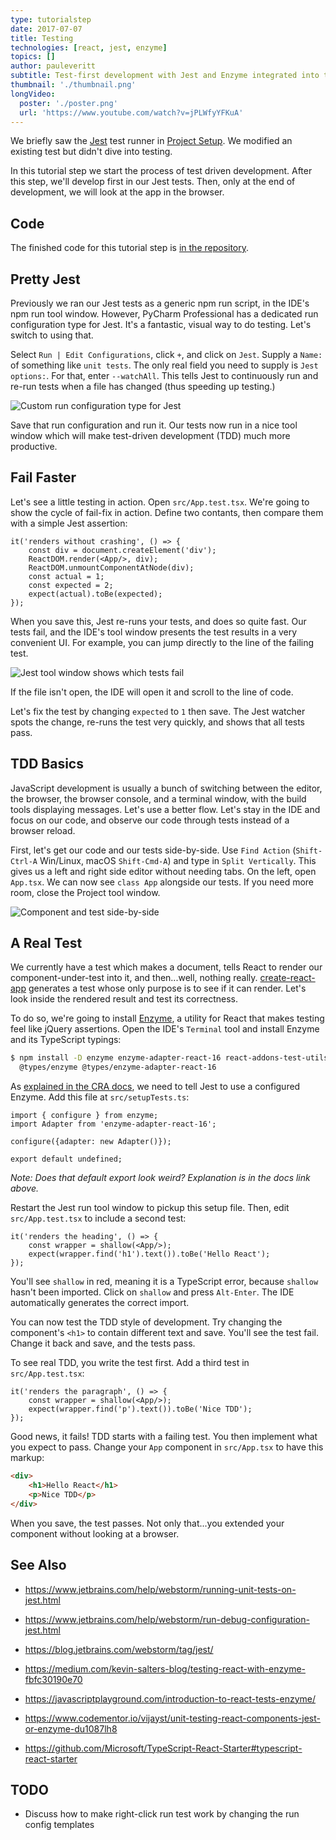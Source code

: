 ```yaml
---
type: tutorialstep
date: 2017-07-07
title: Testing
technologies: [react, jest, enzyme]
topics: []
author: pauleveritt
subtitle: Test-first development with Jest and Enzyme integrated into the IDE.
thumbnail: './thumbnail.png'
longVideo:
  poster: './poster.png'
  url: 'https://www.youtube.com/watch?v=jPLWfyYFKuA'
---
```


We briefly saw the [Jest](../../../technologies/jest) test runner in 
[Project Setup](../project_setup/). We modified an existing test but didn't 
dive into testing.

In this tutorial step we start the process of test driven development. After
this step, we'll develop first in our Jest tests. Then, only at the end of 
development, we will look at the app in the browser.

## Code

The finished code for this tutorial step is 
[in the repository](https://github.com/JetBrains/pycharm_guide/tree/master/demos/tutorials/react_typescript_tdd/testing).

## Pretty Jest

Previously we ran our Jest tests as a generic npm run script, in the IDE's
npm run tool window. However, PyCharm Professional has a dedicated run
configuration type for Jest. It's a fantastic, visual way to do testing. 
Let's switch to using that.

Select `Run | Edit Configurations`, click `+`, and click on `Jest`.
Supply a `Name:` of something like `unit tests`. The only real field
you need to supply is `Jest options:`. For that, enter
`--watchAll`. This tells Jest to continuously run and re-run tests when a 
file has changed (thus speeding up testing.)

![Custom run configuration type for Jest](./screenshots/run_config.png)

Save that run configuration and run it. Our tests now run in a nice tool
window which will make test-driven development (TDD) much more productive.

## Fail Faster


Let's see a little testing in action. Open `src/App.test.tsx`. We're going to
show the cycle of fail-fix in action. Define two contants, then compare
them with a simple Jest assertion:

```typescript{}
it('renders without crashing', () => {
    const div = document.createElement('div');
    ReactDOM.render(<App/>, div);
    ReactDOM.unmountComponentAtNode(div);
    const actual = 1;
    const expected = 2;
    expect(actual).toBe(expected);
});
```

When you save this, Jest re-runs your tests, and does so quite fast. Our
tests fail, and the IDE's tool window presents the test results in a very
convenient UI. For example, you can jump directly to the line of the
failing test.

![Jest tool window shows which tests fail](./screenshots/failed_test.png)

If the file isn't open, the IDE will open it and scroll to the line of 
code.

Let's fix the test by changing `expected` to `1` then save. The Jest 
watcher spots the change, re-runs the test very quickly, and shows that 
all tests pass.

## TDD Basics

JavaScript development is usually a bunch of switching between the editor,
the browser, the browser console, and a terminal window, with the build tools
displaying messages. Let's use a better flow. Let's stay in the IDE and focus
on our code, and observe our code through tests instead of a browser reload.

First, let's get our code and our tests side-by-side. Use 
`Find Action` (`Shift-Ctrl-A` Win/Linux, macOS `Shift-Cmd-A`) and 
type in `Split Vertically`. This gives us a left and right side editor without 
needing tabs. On the left, open `App.tsx`. We can now see `class App` alongside 
our tests. If you need more room, close the Project tool window.

![Component and test side-by-side](./screenshots/side_by_side.png)

## A Real Test

We currently have a test which makes a document, tells React to render our
component-under-test into it, and then...well, nothing really.
[create-react-app](../../../technologies/cra)  generates a test whose only 
purpose is to see if it can render. Let's look inside the rendered result 
and test its correctness.

To do so, we're going to install [Enzyme](../../../technologies/enzyme), a 
utility for React that makes testing feel like jQuery assertions. Open the IDE's
`Terminal` tool and install Enzyme and its TypeScript typings:

```bash
$ npm install -D enzyme enzyme-adapter-react-16 react-addons-test-utils \
  @types/enzyme @types/enzyme-adapter-react-16
```

As [explained in the CRA docs](https://facebook.github.io/create-react-app/docs/running-tests#src-setuptestsjs), 
we need to tell Jest to use a configured Enzyme. Add this file at
`src/setupTests.ts`:

```typescript{}
import { configure } from enzyme;
import Adapter from 'enzyme-adapter-react-16';

configure({adapter: new Adapter()});

export default undefined;
```

*Note: Does that default export look weird? Explanation is in the docs link 
above.*

Restart the Jest run tool window to pickup this setup file. Then, edit
`src/App.test.tsx` to include a second test:

```typescript{}
it('renders the heading', () => {
    const wrapper = shallow(<App/>);
    expect(wrapper.find('h1').text()).toBe('Hello React');
});
```

You'll see `shallow` in red, meaning it is a TypeScript error, because
`shallow` hasn't been imported. Click on `shallow` and press
`Alt-Enter`. The IDE automatically generates the correct import.

You can now test the TDD style of development. Try changing the component's
`<h1>` to contain different text and save. You'll see the test fail. Change
it back and save, and the tests pass.

To see real TDD, you write the test first. Add a third test in
`src/App.test.tsx`:

```typescript{}
it('renders the paragraph', () => {
    const wrapper = shallow(<App/>);
    expect(wrapper.find('p').text()).toBe('Nice TDD');
});
```

Good news, it fails! TDD starts with a failing test. You then implement what
you expect to pass. Change your `App` component in `src/App.tsx` to have
this markup:

```html
<div>
    <h1>Hello React</h1>
    <p>Nice TDD</p>
</div>
```

When you save, the test passes. Not only that...you extended your component
without looking at a browser.

## See Also

- https://www.jetbrains.com/help/webstorm/running-unit-tests-on-jest.html

- https://www.jetbrains.com/help/webstorm/run-debug-configuration-jest.html

- https://blog.jetbrains.com/webstorm/tag/jest/

- https://medium.com/kevin-salters-blog/testing-react-with-enzyme-fbfc30190e70

- https://javascriptplayground.com/introduction-to-react-tests-enzyme/

- https://www.codementor.io/vijayst/unit-testing-react-components-jest-or-enzyme-du1087lh8

- https://github.com/Microsoft/TypeScript-React-Starter#typescript-react-starter

## TODO

- Discuss how to make right-click run test work by changing the 
  run config templates
